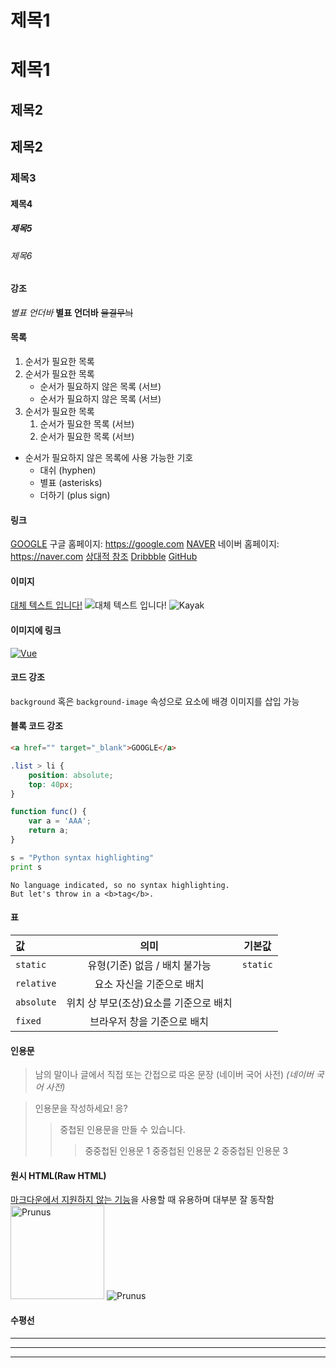 
# 제목1
제목1
=
## 제목2
제목2
-
### 제목3
#### 제목4
##### 제목5
###### 제목6<br/>

#### 강조
*별표*
_언더바_
**별표**
__언더바__
~~물결무늬~~

#### 목록
1. 순서가 필요한 목록
2. 순서가 필요한 목록
    - 순서가 필요하지 않은 목록 (서브)
    - 순서가 필요하지 않은 목록 (서브)
3. 순서가 필요한 목록
    1. 순서가 필요한 목록 (서브)
    2. 순서가 필요한 목록 (서브)

- 순서가 필요하지 않은 목록에 사용 가능한 기호
    - 대쉬 (hyphen)
    * 별표 (asterisks)
    + 더하기 (plus sign)

#### 링크
[GOOGLE](https://google.com)
구글 홈페이지: https://google.com
[NAVER](https://naver.com "링크 설명")
네이버 홈페이지: <https://naver.com>
[상대적 참조](../user/login)
[Dribbble][Dribbble link]
[GitHub][1]

[Dribbble link]: https://dribbble.com
[1]: https://github.com

#### 이미지
[대체 텍스트 입니다!](http://www.gstatic.com/webp/gallery/5.jpg "링크 설명")
![대체 텍스트 입니다!](http://www.gstatic.com/webp/gallery/5.jpg "링크 설명")
![Kayak][logo]

[logo]: http://www.gstatic.com/webp/gallery/2.jpg "To go kayaking"

#### 이미지에 링크
[![Vue](/images/vue.png)](https://kr.vuejs.org/)

#### 코드 강조
`background` 혹은 `background-image` 속성으로 요소에 배경 이미지를 삽입 가능

#### 블록 코드 강조
```html
<a href="" target="_blank">GOOGLE</a>
```
```css
.list > li {
    position: absolute;
    top: 40px;
}
```
```javascript
function func() {
    var a = 'AAA';
    return a;
}
```
```python
s = "Python syntax highlighting"
print s
```
```
No language indicated, so no syntax highlighting.
But let's throw in a <b>tag</b>.
```

#### 표
값 | 의미 | 기본값
:---|:---:|:---:
`static` | 유형(기준) 없음 / 배치 불가능 | `static` 
`relative` | 요소 자신을 기준으로 배치 |
`absolute` | 위치 상 부모(조상)요소를 기준으로 배치 |
`fixed` | 브라우저 창을 기준으로 배치 |

#### 인용문
> 남의 말이나 글에서 직접 또는 간접으로 따온 문장
> (네이버 국어 사전)
> _(네이버 국어 사전)_

> 인용문을 작성하세요!
> 응?
>> 중첩된 인용문을 만들 수 있습니다.
>>> 중중첩된 인용문 1
>>> 중중첩된 인용문 2
>>> 중중첩된 인용문 3

#### 원시 HTML(Raw HTML)
<u>마크다운에서 지원하지 않는 기능</u>을 사용할 때 유용하며 대부분 잘 동작함
<img width="150" src="http://www.gstatic.com/webp/gallery/4.jpg" alt="Prunus" title="A Wild Cherry (Prunus avium) in flower">
![Prunus](http://www.gstatic.com/webp/gallery/4.jpg)

#### 수평선
---
***
___
